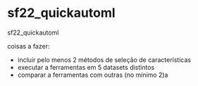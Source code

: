 # sf22_quickautoml
sf22_quickautoml

coisas a fazer: 
- incluir pelo menos 2 métodos de seleção de características
- executar a ferramentas em 5 datasets distintos
- comparar a ferramentas com outras (no mínimo 2)a

